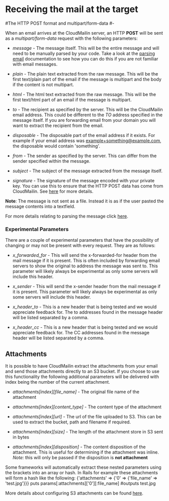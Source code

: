 Receiving the mail at the target
=

#The HTTP POST format and multipart/form-data
#-

When an email arrives at the CloudMailin server, an HTTP **POST** will be sent as a _multipart/form-data_ request with the following parameters:

* _message_ - The message itself. This will be the entire message and will need to be manually parsed by your code. Take a look at the [parsing email](parsing_email) documentation to see how you can do this if you are not familiar with email messages.

* _plain_ - The plain text extracted from the raw message. This will be the first text/plain part of the email if the message is multipart and the body if the content is not multipart.

* _html_ - The html text extracted from the raw message. This will be the first text/html part of an email if the message is multipart.

* _to_ - The recipient as specified by the server. This will be the CloudMailin email address. This could be different to the _TO_ address specified in the message itself. If you are forwarding email from your domain you will want to extract the recipient from the email.

* _disposable_ - The disposable part of the email address if it exists. For example if your email address was example+something@example.com, the disposable would contain 'something'.

* _from_ - The sender as specified by the server. This can differ from the sender specified within the message.

* _subject_ - The subject of the message extracted from the message itself.

* _signature_ - The signature of the message encoded with your private key. You can use this to ensure that the HTTP POST data has come from CloudMailin. See [here](validating_the_sender) for more details.

**Note**: The message is not sent as a file. Instead it is as if the user pasted the message contents into a textfield.

For more details relating to parsing the message click [here](parsing_email).

### Experimental Parameters
There are a couple of experimental parameters that have the possibility of changing or may not be present with every request. They are as follows:

* _x_forwarded_for_ - This will send the x-forwarded-for header from the mail message if it is present. This is often included by forwarding email servers to show the original to address the message was sent to. This parameter will likely always be experimental as only some servers will include this header.

* _x_sender_ - This will send the x-sender header from the mail message if it is present. This parameter will likely always be experimental as only some servers will include this header.

* _x_header_to_ - This is a new header that is being tested and we would appreciate feedback for. The to addresses found in the message header will be listed separated by a comma.

* _x_header_cc_ - This is a new header that is being tested and we would appreciate feedback for. The CC addresses found in the message header will be listed separated by a comma.

## Attachments
It is possible to have CloudMailin extract the attachments from your email and send those attachments directly to an S3 bucket.
If you choose to use this functionality the following additional parameters will be delivered with index being the number of the current attachment.

* _attachments[index][file_name]_ - The original file name of the attachment

* _attachments[index][content_type]_ - The content type of the attachment

* _attachments[index][url]_ - The url of the file uploaded to S3. This can be used to extract the bucket, path and filename if required.

* _attachments[index][size]_ - The length of the attachment store in S3 sent in bytes

* _attachments[index][disposition]_ - The content disposition of the attachment. This is useful for determining if the attachment was inline. *Note:* this will only be passed if the disposition is **not attachment**

Some frameworks will automatically extract these nested parameters using the brackets into an array or hash. In Rails for example these attachments will form a hash like the following:
    {'attachments' => {'0' => {'file_name' => 'test.jpg'}}}
    puts params[:attachments]['0'][:file_name] #outputs test.jpg
    
More details about configuring S3 attachments can be found [here](working_with_large_attachments).
